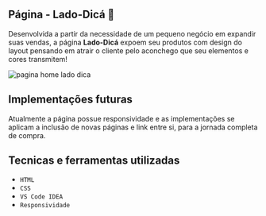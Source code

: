 ## Página - Lado-Dicá 💜

Desenvolvida a partir da necessidade de um pequeno negócio em expandir suas vendas, a página **Lado-Dicá** expoem seu produtos com design do layout pensando em atrair o cliente pelo aconchego que seu elementos e cores transmitem!

![pagina home lado dica](https://user-images.githubusercontent.com/85043558/155429395-af95694e-d6ad-4c9c-b383-620b44180b9e.jpg)
 
 ## Implementações futuras
 
 Atualmente a página possue responsividade e as implementações se aplicam a inclusão de novas páginas e link entre si, para a jornada completa de compra.
 
 ## Tecnicas e ferramentas utilizadas
 
- ``HTML``
- ``CSS``
- ``VS Code IDEA``
- ``Responsividade``
 
 
 
